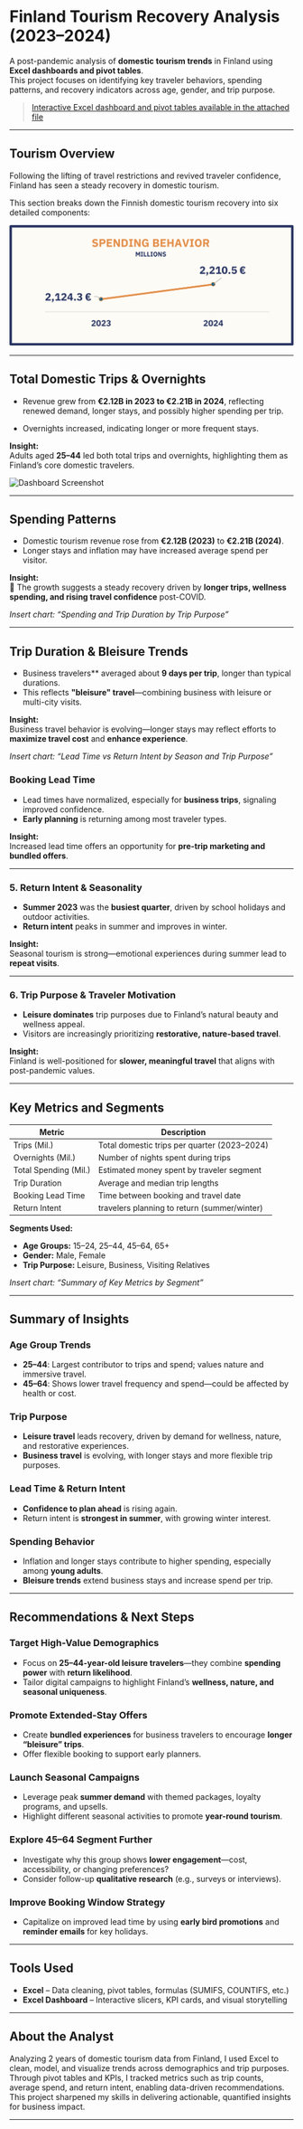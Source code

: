 # Finland Tourism Recovery Analysis (2023–2024)

A post-pandemic analysis of **domestic tourism trends** in Finland using **Excel dashboards and pivot tables**.  
This project focuses on identifying key traveler behaviors, spending patterns, and recovery indicators across age, gender, and trip purpose.

> [Interactive Excel dashboard and pivot tables available in the attached file](Finland's_Post-Pandemic_Tourism.xlsx)
 
---

## Tourism Overview

Following the lifting of travel restrictions and revived traveler confidence, Finland has seen a steady recovery in domestic tourism.  

This section breaks down the Finnish domestic tourism recovery into six detailed components:

![Dashboard Screenshot](images/Revenue.png)

---

## Total Domestic Trips & Overnights
- Revenue grew from **€2.12B in 2023 to €2.21B in 2024**, reflecting renewed demand, longer stays, and possibly higher spending per trip.

- Overnights increased, indicating longer or more frequent stays.

**Insight:**  
Adults aged **25–44** led both total trips and overnights, highlighting them as Finland’s core domestic travelers.

![Dashboard Screenshot](images/dashboard.png)

---

## Spending Patterns
- Domestic tourism revenue rose from **€2.12B (2023)** to **€2.21B (2024)**.
- Longer stays and inflation may have increased average spend per visitor.

**Insight:**  
🔹 The growth suggests a steady recovery driven by **longer trips, wellness spending, and rising travel confidence** post-COVID.

_Insert chart: “Spending and Trip Duration by Trip Purpose”_

---

## Trip Duration & Bleisure Trends
- Business travelers** averaged about **9 days per trip**, longer than typical durations.
- This reflects **"bleisure" travel**—combining business with leisure or multi-city visits.

**Insight:**  
Business travel behavior is evolving—longer stays may reflect efforts to **maximize travel cost** and **enhance experience**.

_Insert chart: “Lead Time vs Return Intent by Season and Trip Purpose”_


### Booking Lead Time
- Lead times have normalized, especially for **business trips**, signaling improved confidence.
- **Early planning** is returning among most traveler types.

**Insight:**  
Increased lead time offers an opportunity for **pre-trip marketing and bundled offers**.

---

### 5. Return Intent & Seasonality
- **Summer 2023** was the **busiest quarter**, driven by school holidays and outdoor activities.
- **Return intent** peaks in summer and improves in winter.

**Insight:**  
Seasonal tourism is strong—emotional experiences during summer lead to **repeat visits**.

---

### 6. Trip Purpose & Traveler Motivation
- **Leisure dominates** trip purposes due to Finland’s natural beauty and wellness appeal.
- Visitors are increasingly prioritizing **restorative, nature-based travel**.

**Insight:**  
Finland is well-positioned for **slower, meaningful travel** that aligns with post-pandemic values.

---

## Key Metrics and Segments

| Metric                 | Description                                       |
|------------------------|---------------------------------------------------|
| Trips (Mil.)           | Total domestic trips per quarter (2023–2024)     |
| Overnights (Mil.)      | Number of nights spent during trips              |
| Total Spending (Mil.)  | Estimated money spent by traveler segment        |
| Trip Duration          | Average and median trip lengths                  |
| Booking Lead Time      | Time between booking and travel date             |
| Return Intent          | travelers planning to return (summer/winter)     |

**Segments Used:**
- **Age Groups:** 15–24, 25–44, 45–64, 65+
- **Gender:** Male, Female
- **Trip Purpose:** Leisure, Business, Visiting Relatives

_Insert chart: “Summary of Key Metrics by Segment”_

---

## Summary of Insights

### Age Group Trends
- **25–44**: Largest contributor to trips and spend; values nature and immersive travel.
- **45–64**: Shows lower travel frequency and spend—could be affected by health or cost.

### Trip Purpose
- **Leisure travel** leads recovery, driven by demand for wellness, nature, and restorative experiences.
- **Business travel** is evolving, with longer stays and more flexible trip purposes.

### Lead Time & Return Intent
- **Confidence to plan ahead** is rising again.
- Return intent is **strongest in summer**, with growing winter interest.

### Spending Behavior
- Inflation and longer stays contribute to higher spending, especially among **young adults**.
- **Bleisure trends** extend business stays and increase spend per trip.

---

## Recommendations & Next Steps

### Target High-Value Demographics
- Focus on **25–44-year-old leisure travelers**—they combine **spending power** with **return likelihood**.
- Tailor digital campaigns to highlight Finland’s **wellness, nature, and seasonal uniqueness**.

### Promote Extended-Stay Offers
- Create **bundled experiences** for business travelers to encourage **longer “bleisure” trips**.
- Offer flexible booking to support early planners.

### Launch Seasonal Campaigns
- Leverage peak **summer demand** with themed packages, loyalty programs, and upsells.
- Highlight different seasonal activities to promote **year-round tourism**.

### Explore 45–64 Segment Further
- Investigate why this group shows **lower engagement**—cost, accessibility, or changing preferences?
- Consider follow-up **qualitative research** (e.g., surveys or interviews).

### Improve Booking Window Strategy
- Capitalize on improved lead time by using **early bird promotions** and **reminder emails** for key holidays.

---

## Tools Used

- **Excel** – Data cleaning, pivot tables, formulas (SUMIFS, COUNTIFS, etc.)
- **Excel Dashboard** – Interactive slicers, KPI cards, and visual storytelling

---

## About the Analyst

Analyzing 2 years of domestic tourism data from Finland, I used Excel to clean, model, and visualize trends across demographics and trip purposes. Through pivot tables and KPIs, I tracked metrics such as trip counts, average spend, and return intent, enabling data-driven recommendations. This project sharpened my skills in delivering actionable, quantified insights for business impact.

---

